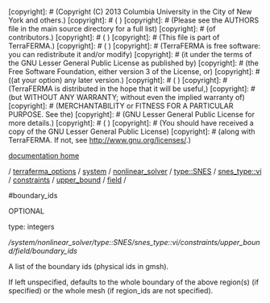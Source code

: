 [copyright]: # (Copyright (C) 2013 Columbia University in the City of New York and others.)
[copyright]: # ( )
[copyright]: # (Please see the AUTHORS file in the main source directory for a full list)
[copyright]: # (of contributors.)
[copyright]: # ( )
[copyright]: # (This file is part of TerraFERMA.)
[copyright]: # ( )
[copyright]: # (TerraFERMA is free software: you can redistribute it and/or modify)
[copyright]: # (it under the terms of the GNU Lesser General Public License as published by)
[copyright]: # (the Free Software Foundation, either version 3 of the License, or)
[copyright]: # ((at your option) any later version.)
[copyright]: # ( )
[copyright]: # (TerraFERMA is distributed in the hope that it will be useful,)
[copyright]: # (but WITHOUT ANY WARRANTY; without even the implied warranty of)
[copyright]: # (MERCHANTABILITY or FITNESS FOR A PARTICULAR PURPOSE. See the)
[copyright]: # (GNU Lesser General Public License for more details.)
[copyright]: # ( )
[copyright]: # (You should have received a copy of the GNU Lesser General Public License)
[copyright]: # (along with TerraFERMA. If not, see <http://www.gnu.org/licenses/>.)

[documentation home](Documentation)

/ [terraferma_options](../../../../../../../../terraferma_options) / [system](../../../../../../../system) / [nonlinear_solver](../../../../../../nonlinear_solver) / [type::SNES](../../../../../type__SNES) / [snes_type::vi](../../../../snes_type__vi) / [constraints](../../../constraints) / [upper_bound](../../upper_bound) / [field](../field) /

#boundary_ids

OPTIONAL 

type: integers

*/system/nonlinear_solver/type::SNES/snes_type::vi/constraints/upper_bound/field/boundary_ids*

A list of the boundary ids (physical ids in gmsh).

If left unspecified, defaults to the whole boundary of the above region(s) (if specified) or the whole mesh (if region_ids are not specified).

[autogenerated]: # (This file was automatically generated from the schema file:/home/cwilson/repos/github/TerraFERMA/TerraFERMA/buckettools/schemas/solvers.rng.)

